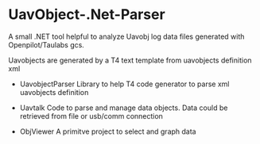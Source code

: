 UavObject-.Net-Parser
=====================

A small .NET tool helpful to analyze Uavobj log data files generated with Openpilot/Taulabs gcs.

Uavobjects are generated by a T4 text template from uavobjects definition xml

- UavobjectParser
Library to help T4 code generator to parse xml uavobjects definition

- Uavtalk
Code to parse and manage data objects. Data could be retrieved from file or usb/comm connection

- ObjViewer
A primitve project to select and graph data
